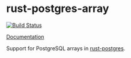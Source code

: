 # rust-postgres-array
[![Build Status](https://travis-ci.org/sfackler/rust-postgres-array.svg?branch=master)](https://travis-ci.org/sfackler/rust-postgres-array)

[Documentation](https://sfackler.github.io/rust-postgres-array/doc/v0.5.1/postgres_array)

Support for PostgreSQL arrays in [rust-postgres](https://github.com/sfackler/rust-postgres).
